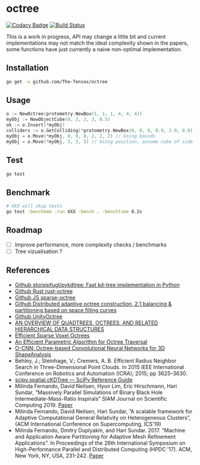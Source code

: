 
# octree

[![Codacy Badge](https://api.codacy.com/project/badge/Grade/3aa076e74fce4e80af0e694116444410)](https://app.codacy.com/gh/The-Tensox/octree?utm_source=github.com&utm_medium=referral&utm_content=The-Tensox/octree&utm_campaign=Badge_Grade_Dashboard)
[![Build Status](https://img.shields.io/circleci/project/The-Tensox/octree/master.svg)](https://circleci.com/gh/The-Tensox/octree)

This is a work in progress, API may change a little bit and current implementations may not match the ideal complexity shown in the papers, some functions have just currently a naive non-optimal implementation.

## Installation

```bash
go get -u github.com/The-Tensox/octree
```

## Usage

```go
o := NewOctree(protometry.NewBox(1, 1, 1, 4, 4, 4))
myObj := NewObjectCube(0, 2, 2, 3, 0.5)
ok := o.Insert(*myObj)
colliders := o.GetColliding(*protometry.NewBox(0, 0, 0, 0.9, 2.9, 0.9))
myObj = o.Move(*myObj, 0, 0, 0, 2, 2, 2) // Using bounds
myObj = o.Move(*myObj, 3, 3, 3) // Using position, assume cube of side 1
```

## Test

```bash
go test
```

## Benchmark

```bash
# XXX will skip tests
go test -benchmem -run XXX -bench . -benchtime 0.2s
```

## Roadmap

- [ ] Improve performance, more complexity checks / benchmarks
- [ ] Tree vizualisation ?

## References

- [Github storpipfugl/pykdtree: Fast kd-tree implementation in Python](https://github.com/storpipfugl/pykdtree)
- [Github Rust rust-octree](https://github.com/ybyygu/rust-octree)
- [Github JS sparse-octree](https://github.com/vanruesc/sparse-octree)
- [Github Distributed adaptive octree construction, 2:1 balancing & partitioning based on space filling curves](https://github.com/paralab/Dendro-5.01)
- [Github UnityOctree](https://github.com/Nition/UnityOctree)
- [AN OVERVIEW OF QUADTREES, OCTREES, AND RELATED HIERARCHICAL DATA STRUCTURES](https://www.cs.umd.edu/~hjs/pubs/Samettfcgc88-ocr.pdf)
- [Efficient Sparse Voxel Octrees](https://research.nvidia.com/publication/efficient-sparse-voxel-octrees)
- [An Efficient Parametric Algorithm for Octree Traversal](http://wscg.zcu.cz/wscg2000/Papers_2000/X31.pdf)
- [O-CNN: Octree-based Convolutional Neural Networks for 3D ShapeAnalysis](https://wang-ps.github.io/O-CNN_files/CNN3D.pdf)
- Behley, J.; Steinhage, V.; Cremers, A. B. Efficient Radius Neighbor Search in
    Three-Dimensional Point Clouds. In 2015 IEEE International Conference on
    Robotics and Automation (ICRA); 2015; pp 3625–3630.
- [scipy.spatial.cKDTree — SciPy Reference Guide](https://docs.scipy.org/doc/scipy/reference/generated/scipy.spatial.cKDTree.html)
- Milinda Fernando, David Neilsen, Hyun Lim, Eric Hirschmann, Hari Sundar, ”Massively Parallel Simulations of Binary Black Hole Intermediate-Mass-Ratio Inspirals” SIAM Journal on Scientific Computing 2019. [Paper](https://doi.org/10.1137/18M1196972)
- Milinda Fernando, David Neilsen, Hari Sundar, ”A scalable framework for Adaptive Computational General Relativity on Heterogeneous Clusters”, (ACM International Conference on Supercomputing, ICS’19)
- Milinda Fernando, Dmitry Duplyakin, and Hari Sundar. 2017. ”Machine and Application Aware Partitioning for Adaptive Mesh Refinement Applications”. In Proceedings of the 26th International Symposium on High-Performance Parallel and Distributed Computing (HPDC ’17). ACM, New York, NY, USA, 231-242. [Paper](https://doi.org/10.1145/3078597.3078610)
